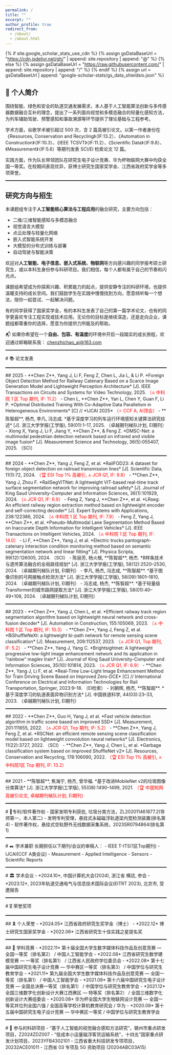 ```yaml
---
permalink: /
title: ""
excerpt: ""
author_profile: true
redirect_from: 
  - /about/
  - /about.html
---
```


{% if site.google_scholar_stats_use_cdn %}
{% assign gsDataBaseUrl = "https://cdn.jsdelivr.net/gh/" | append: site.repository | append: "@" %}
{% else %}
{% assign gsDataBaseUrl = "https://raw.githubusercontent.com/" | append: site.repository | append: "/" %}
{% endif %}
{% assign url = gsDataBaseUrl | append: "google-scholar-stats/gs_data_shieldsio.json" %}

<span class='anchor' id='about-me'></span>
<!-- 👤 个人简介 -->
<section class="max-w-4xl mx-auto px-4 py-10">
  <h2 class="text-2xl font-bold mb-4">👤 个人简介</h2>
  <p class="text-gray-700 leading-relaxed mb-4">
    围绕智能、绿色和安全的轨道交通发展需求，本人基于人工智能算法创新与多传感器数据融合互补的理念，提出了一系列面向视觉和多模态融合的轻量化感知方法，为列车辅助驾驶、预警感知和事故溯源等环节提供了理论基础与工程参考。
  </p>
  <p class="text-gray-700 leading-relaxed mb-4">
    学术方面，谷歌学术被引超过 500 次，含 2 篇高被引论文。以第一作者身份在《Resources, Conservation and Recycling》（IF:13.2）、《Automation in Construction》（IF:10.3）、《IEEE TCSVT》（IF:11.2）、《Scientific Data》（IF:9.8）、《Measurement》（IF:5.6）等期刊发表 SCI/EI 检索论文 12 篇。
  </p>
  <p class="text-gray-700 leading-relaxed mb-4">
    实践方面，作为队长带领团队在研究生电子设计竞赛、华为杯物联网大赛中均获全国一等奖。在校期间表现优异，获博士研究生国家奖学金、江西省政府奖学金等多项荣誉。
  </p>
</section>

<hr style="border: none; border-top: 1.5px solid #000;" />

<!-- 🎓 研究方向与招生 -->
<section class="max-w-4xl mx-auto px-4 py-10">
  <h2 class="text-2xl font-bold mb-4">研究方向与招生</h2>
  <p class="text-gray-700 leading-relaxed mb-6">
    本课题组专注于<strong>人工智能核心算法与工程应用</strong>的融合研究，主要方向包括：
  </p>
  <ul class="list-disc list-inside text-gray-700 mb-6 space-y-1">
    <li>二维/三维智能感知与多模态融合</li>
    <li>视觉语言大模型</li>
    <li>点云处理与轻量化网络</li>
    <li>嵌入式智能系统开发</li>
    <li>大模型的分布式训练与部署</li>
    <li>自动驾驶与智能决策</li>
  </ul>
  <p class="text-gray-700 leading-relaxed mb-4">
    欢迎对<strong>人工智能、电子信息、嵌入式系统、物联网</strong>等方向感兴趣的同学报考硕士研究生，或以本科生身份参与科研项目。我们相信，每个人都有属于自己的节奏和闪光点。
  </p>
  <p class="text-gray-700 leading-relaxed mb-4">
    课题组希望成为你探索兴趣、积累能力的起点，提供安静专注的科研环境，也提供温暖支持的成长空间。我们鼓励学生在实践中慢慢找到方向，愿意倾听每一个想法，陪你一起尝试、一起解决问题。
  </p>
  <p class="text-gray-700 leading-relaxed mb-4">
    有的同学获得了国家奖学金，有的本科生发表了自己的第一篇学术论文，也有的同学更喜欢专注工程实现或技术应用。无论你的目标是继续深造，还是走向企业，课题组都尊重你的选择，愿意为你提供力所能及的帮助。
  </p>
  <p class="text-gray-700 leading-relaxed">
    📬 如果你希望在一个<strong>自由、包容、有温度</strong>的环境中开启一段踏实的成长旅程，欢迎通过邮箱联系我：
    <a href="mailto:chenzhichao_ai@163.com" class="text-blue-600 underline">chenzhichao_ai@163.com</a>
  </p>
</section>


<hr style="border: none; border-top: 1.5px solid #000;" />  
<span class='anchor' id='-lwzl'></span>
# 📚 论文发表
<hr style="border: none; border-top: 0.5px solid #000;" />
## 2025
- **Chen Z**, Yang J, Li F, Feng Z, Chen L, Jia L, & Li P. *Foreign Object Detection Method for Railway Catenary Based on a Scarce Image Generation Model and Lightweight Perception Architecture* [J]. IEEE Transactions on Circuits and Systems for Video Technology, 2025. <span style="color:red">（🔝 中科院 1 区 Top 期刊, IF: 11.2）</span>
- Chen L, **Chen Z**, Yan L, Chen Y, Guan F, Li P. *Optimal Distributed Training With Co-Adaptive Data Parallelism in Heterogeneous Environments* [C] // *IJCAI 2025* <span style="color:red">（⭐ CCF A, AI顶会）</span>
- **陈智超**, 杨杰, 李凡, 冯志成. *基于深度学习的列车运行环境感知关键算法研究综述* [J]. 浙江大学学报(工学版), 59(01):1–17, 2025. （卓越期刊梯队计划, EI期刊）
- Xiong X, Yang J, Li F, Jiang Y, **Chen Z**, & Feng Z. *DMSC-Net: a multimodal pedestrian detection network based on infrared and visible image fusion* [J]. Measurement Science and Technology, 36(5):055407, 2025. （SCI）

<hr style="border: none; border-top: 0.5px solid #000;" />
## 2024
- **Chen Z**, Yang J, Feng Z, et al. *RailFOD23: A dataset for foreign object detection on railroad transmission lines* [J]. Scientific Data, 11(1):72, 2024. <span style="color:red">（🏆 ESI Top 1% 高被引, 🔝 JCR Q1, IF: 9.8）</span>
- **Chen Z**, Yang J, Zhou F. *RailSegVITNet: A lightweight VIT-based real-time track surface segmentation network for improving railroad safety* [J]. Journal of King Saud University-Computer and Information Sciences, 36(1):101929, 2024. <span style="color:red">（🔝 JCR Q1, IF: 6.9）</span>
- Feng Z, Yang J, **Chen Z**, et al. *LRseg: An efficient railway region extraction method based on lightweight encoder and self-correcting decoder* [J]. Expert Systems with Applications, 238:122386, 2024. <span style="color:red">（🔝 中科院 1 区 Top 期刊, IF: 7.9）</span>
- Feng Z, Yang J, **Chen Z**, et al. *Pseudo-Multimodal Lane Segmentation Method Based on Inaccurate Depth Information for Intelligent Vehicles* [J]. IEEE Transactions on Intelligent Vehicles, 2024. <span style="color:red">（🔝 中科院 1 区 Top 期刊, IF: 14.0）</span>
- Li F, **Chen Z**, Yang J, et al. *Electric trucks pantograph-catenary interaction condition monitoring method based on semantic segmentation network and linear fitting* [J]. Physica Scripta, 99(12):126005, 2024. （SCI）
- 陈丽芳, 杨火根, **陈智超**, 杨杰. *B样条技术与遗传算法融合的全局路径规划* [J]. 浙江大学学报(工学版), 58(12):2520–2530, 2024. （卓越期刊梯队计划, EI期刊）
- 李凡, 杨杰, 冯志成, **陈智超**. *基于图像识别的弓网接触点检测方法* [J]. 浙江大学学报(工学版), 58(09):1801–1810, 2024. （卓越期刊梯队计划, EI期刊）
- 冯志成, 杨杰, **陈智超**. *基于轻量级Transformer的城市路网提取方法* [J]. 浙江大学学报(工学版), 58(01):40–49+108, 2024. （卓越期刊梯队计划, EI期刊）

<hr style="border: none; border-top: 0.5px solid #000;" />
## 2023
- **Chen Z**, Yang J, Chen L, et al. *Efficient railway track region segmentation algorithm based on lightweight neural network and cross-fusion decoder* [J]. Automation in Construction, 155:105069, 2023. <span style="color:red">（🔝 中科院 1 区 Top 期刊, IF: 10.3）</span>
- **Chen Z**, Yang J, Feng Z, et al. *BiShuffleNeXt: a lightweight bi-path network for remote sensing scene classification* [J]. Measurement, 209:112537, 2023. <span style="color:red">（🔝 JCR Q1, Top 期刊, IF: 5.2）</span>
- **Chen Z**, Yang J, Yang C. *Brightsightnet: A lightweight progressive low-light image enhancement network and its application in “rainbow” maglev train* [J]. Journal of King Saud University-Computer and Information Sciences, 35(10):101814, 2023. <span style="color:red">（🔝 JCR Q1, IF: 6.9）</span>
- **Chen Z**, Yang J, Li F, et al. *Real-Time Low-Light Image Enhancement Method for Train Driving Scene Based on Improved Zero-DCE* [C] // International Conference on Electrical and Information Technologies for Rail Transportation, Springer, 2023:9–18. （EI检索）
- 刘朝辉, 杨杰, **陈智超**. *基于深度学习的轨道表面异物识别方法* [J]. 中国铁道科学, 44(03):23–33, 2023. （卓越期刊梯队计划, EI期刊）

<hr style="border: none; border-top: 0.5px solid #000;" />
## 2022
- **Chen Z**, Guo H, Yang J, et al. *Fast vehicle detection algorithm in traffic scene based on improved SSD* [J]. Measurement, 201:111655, 2022. <span style="color:red">（🔝 JCR Q1, Top 期刊, IF: 5.2）</span>
- **Chen Z**, Yang J, Feng Z, et al. *RSCNet: an efficient remote sensing scene classification model based on lightweight convolution neural networks* [J]. Electronics, 11(22):3727, 2022. （SCI）
- **Chen Z**, Yang J, Chen L, et al. *Garbage classification system based on improved ShuffleNet v2* [J]. Resources, Conservation and Recycling, 178:106090, 2022. <span style="color:red">（🏆 ESI Top 1% 高被引, 🔝 中科院1区 Top 期刊, IF: 13.2）</span>

<hr style="border: none; border-top: 0.5px solid #000;" />
## 2021
- **陈智超**, 焦海宁, 杨杰, 曾华福. *基于改进MobileNet v2的垃圾图像分类算法* [J]. 浙江大学学报(工学版), 55(08):1490–1499, 2021. <span style="color:red">（🏆 中国知网高被引论文, 卓越期刊梯队计划, EI期刊）</span>


<hr style="border: none; border-top: 1.5px solid #000;" />
# 📜专利/软件著作权
- 国家发明专利获批, 垃圾分类方法，ZL202011461877.2(导师第一，本人第二)
- 发明专利受理，悬挂式永磁磁浮轨道梁内宽检测装置(排名第 4)
- 软件著作权，悬挂式空轨野外无线数据采集系统，2023SR0794864(排名第 1)



<hr style="border: none; border-top: 1.5px solid #000;" />
# ✒️ 学术兼职
长期担任以下期刊/会议的审稿人：
- IEEE T-ITS(1区Top期刊)
- IJCAI(CCF A类会议)
- Measurement
- Applied Intelligence
- Sensors 
- Scientific Reports

<span class='anchor' id='-ryjx'></span>

<hr style="border: none; border-top: 1.5px solid #000;" />
# 🏛️ 学术会议
- *2024.10*, 中国计算机大会(2024), 浙江省 横店, 参会
- *2023.12*, 2023年轨道交通电气与信息技术国际会议(EITRT 2023), 北京市, 受邀报告
  
<hr style="border: none; border-top: 1.5px solid #000;" />
# 🎖️ 荣誉奖项
<hr style="border: none; border-top: 0.5px solid #000;" />
## 🎗️ 个人荣誉
- *2024.05* 江西省政府研究生奖学金（博士）
- *2022.12* 博士研究生国家奖学金
- *2022.06* 江西省研究生十佳实践之星提名奖
<hr style="border: none; border-top: 0.5px solid #000;" />
## 📜 学科竞赛
- *2022.11* 第十届全国大学生数字媒体科技作品及创意竞赛 — 全国一等奖（排名第2） / 中国人工智能学会
- *2022.08* 江西省研究生数学建模竞赛 — 一等奖（排名第1） / 江西省人民政府学位委员会
- *2022.08* 第十七届中国研究生电子设计竞赛 — 华中赛区一等奖（排名第3） / 中国学位与研究生教育学会
- *2021.11* 第九届全国大学生数字媒体科技作品及创意竞赛 — 全国一等奖（排名第1） / 中国人工智能学会
- *2021.08* 第十六届中国研究生电子设计竞赛 — 全国总决赛一等奖（排名第1） / 中国学位与研究生教育学会
- *2021.12* 全国三维数字化创新设计大赛江西赛区 — 特等奖（排名第2） / 全国三维数字化创新设计大赛组委会
- *2020.08* 华为杯全国大学生物联网设计竞赛 — 全国一等奖并位列全国六强 / 全国高等学校计算机教育研究会 / 华为
- *2020.08* 第十五届中国研究生电子设计竞赛 — 华中赛区一等奖 / 中国学位与研究生教育学会




<hr style="border: none; border-top: 1.5px solid #000;" />
# 🔬 参与的科研项目
- “基于人工智能的视觉融合感知方法研究”，赣州市重点研发项目，Z2024ZDZ007
- “低成本小运量磁浮客货运输系统”，十四五”国家重点研发计划项目，2023YFB4302101
- 江西省重大科技研发专项项目，20232ACE01011
- 江西省 03 专项及 5G 资助项目 (20204ABC03A15)

